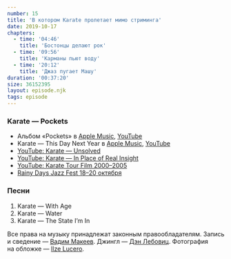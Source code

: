 ```yaml
---
number: 15
title: 'В котором Karate пролетает мимо стриминга'
date: 2019-10-17
chapters:
  - time: '04:46'
    title: 'Бостонцы делают рок'
  - time: '09:56'
    title: 'Карманы пьют воду'
  - time: '20:12'
    title: 'Джаз пугает Машу'
duration: '00:37:20'
size: 36152395
layout: episode.njk
tags: episode
---
```


### Karate — Pockets

- Альбом «Pockets» в
  [Apple Music](https://music.apple.com/album/262858950),
  [YouTube](https://youtu.be/Z-EnrhB1h4I)
- Karate — This Day Next Year в
  [Apple Music](https://music.apple.com/album/262857201?i=262858635),
  [YouTube](https://youtu.be/sLcHPmP47tU)
- [YouTube: Karate — Unsolved](https://youtu.be/IowOtKr4g-s)
- [YouTube: Karate — In Place of Real Insight](https://youtu.be/icqiD8_45Os)
- [YouTube: Karate Tour Film 2000–2005](https://youtu.be/iu8obVKr4XE)
- [Rainy Days Jazz Fest 18–20 октября](https://rainydaysjazzfest.com/)

### Песни

1. Karate — With Age
2. Karate — Water
3. Karate — The State I’m In

Все права на музыку принадлежат законным правообладателям. Запись и сведение — [Вадим Макеев](https://twitter.com/pepelsbey). Джингл — [Дэн Лебовиц](https://www.youtube.com/channel/UC38A5qHrlc_Zgua7vL4b96w). Фотография на обложке — [Ilze Lucero](https://unsplash.com/photos/l_VVd8nV3PE).
